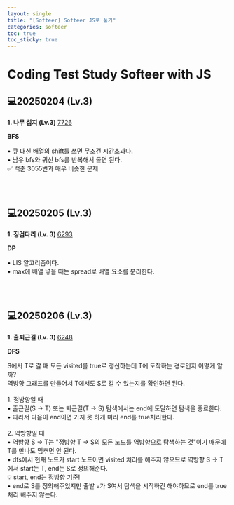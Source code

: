 ```yaml
---
layout: single
title: "[Softeer] Softeer JS로 풀기"
categories: softeer
toc: true
toc_sticky: true
---
```


# Coding Test Study Softeer with JS

## 💻20250204 (Lv.3)

**1\. 나무 섭지 (Lv.3)**
[7726](https://softeer.ai/practice/7726)

<div class="blue-box">
  <p>
    <b>BFS</b>
    <div>• 큐 대신 배열의 shift를 쓰면 무조건 시간초과다.</div>
    <div>• 남우 bfs와 귀신 bfs를 반복해서 돌면 된다.</div>
    <div>✅ 백준 3055번과 매우 비슷한 문제</div>
  </p>
</div>

<script src="https://gist.github.com/chlwlstlf/61e468d38d42e9bb6c69935d06207ff7.js"></script>

<br>
<br>

## 💻20250205 (Lv.3)

**1\. 징검다리 (Lv. 3)**
[6293](https://softeer.ai/practice/6293)

<div class="blue-box">
  <p>
    <b>DP</b>
    <div>• LIS 알고리즘이다.</div>
    <div>• max에 배열 넣을 때는 spread로 배열 요소를 분리한다.</div>
  </p>
</div>

<script src="https://gist.github.com/chlwlstlf/186deb8b92f37fc077b17ba4cb917e47.js"></script>

<br>
<br>

## 💻20250206 (Lv.3)

**1\. 출퇴근길 (Lv. 3)**
[6248](https://softeer.ai/practice/6248)

<div class="blue-box">
  <p>
    <b>DFS</b>
    <div>S에서 T로 갈 때 모든 visited를 true로 갱신하는데 T에 도착하는 경로인지 어떻게 알까?</div>
    <div>역방향 그래프를 만들어서 T에서도 S로 갈 수 있는지를 확인하면 된다.</div>
    <br>
    <div>1. 정방향일 때</div>
    <div>• 출근길(S -> T) 또는 퇴근길(T -> S) 탐색에서는 end에 도달하면 탐색을 종료한다.</div>
    <div>• 따라서 다음이 end이면 가지 못 하게 미리 end를 true처리한다.</div>
    <br>
    <div>2. 역방향일 때</div>
    <div>• 역방향 S -> T는 "정방향 T -> S의 모든 노드를 역방향으로 탐색하는 것"이기 때문에 T를 만나도 멈추면 안 된다.</div>
    <div>• dfs에서 현재 노드가 start 노드이면 visited 처리를 해주지 않으므로 역방향 S -> T에서 start는 T, end는 S로 정의해준다.</div>
    <div>💡 start, end는 정방향 기준!</div>
    <div>• end로 S를 정의해주었지만 출발 v가 S여서 탐색을 시작하긴 해야하므로 end를 true처리 해주지 않는다.</div>
  </p>
</div>

<script src="https://gist.github.com/chlwlstlf/304d53a5798e3cf562aea2bbbe66d5c2.js"></script>
